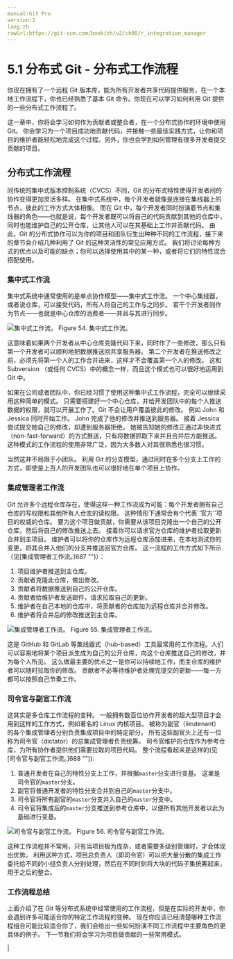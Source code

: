 ```yaml
---
manual:Git Pro
version:2
lang:zh
rawUrl:https://git-scm.com/book/zh/v2/ch00/r_integration_manager
---
```



# 5.1 分布式 Git - 分布式工作流程


你现在拥有了一个远程 Git 版本库，能为所有开发者共享代码提供服务，在一个本地工作流程下，你也已经熟悉了基本 Git 命令。你现在可以学习如何利用 Git 提供的一些分布式工作流程了。



这一章中，你将会学习如何作为贡献者或整合者，在一个分布式协作的环境中使用 Git。 你会学习为一个项目成功地贡献代码，并接触一些最佳实践方式，让你和项目的维护者能轻松地完成这个过程。另外，你也会学到如何管理有很多开发者提交贡献的项目。


## 分布式工作流程<a name="_分布式工作流程"></a>


同传统的集中式版本控制系统（CVCS）不同，Git 的分布式特性使得开发者间的协作变得更加灵活多样。 在集中式系统中，每个开发者就像是连接在集线器上的节点，彼此的工作方式大体相像。 而在 Git 中，每个开发者同时扮演着节点和集线器的角色——也就是说，每个开发者既可以将自己的代码贡献到其他的仓库中，同时也能维护自己的公开仓库，让其他人可以在其基础上工作并贡献代码。 由此，Git 的分布式协作可以为你的项目和团队衍生出种种不同的工作流程，接下来的章节会介绍几种利用了 Git 的这种灵活性的常见应用方式。 我们将讨论每种方式的优点以及可能的缺点；你可以选择使用其中的某一种，或者将它们的特性混合搭配使用。



### 集中式工作流<a name="_集中式工作流"></a>


集中式系统中通常使用的是单点协作模型——集中式工作流。 一个中心集线器，或者说仓库，可以接受代码，所有人将自己的工作与之同步。 若干个开发者则作为节点——也就是中心仓库的消费者——并且与其进行同步。


![集中式工作流。](%686.png "")
Figure 54. 集中式工作流。



这意味着如果两个开发者从中心仓库克隆代码下来，同时作了一些修改，那么只有第一个开发者可以顺利地把数据推送回共享服务器。 第二个开发者在推送修改之前，必须先将第一个人的工作合并进来，这样才不会覆盖第一个人的修改。 这和 Subversion （或任何 CVCS）中的概念一样，而且这个模式也可以很好地运用到 Git 中。




如果在公司或者团队中，你已经习惯了使用这种集中式工作流程，完全可以继续采用这种简单的模式。 只需要搭建好一个中心仓库，并给开发团队中的每个人推送数据的权限，就可以开展工作了。Git 不会让用户覆盖彼此的修改。 例如 John 和 Jessica 同时开始工作。 John 完成了他的修改并推送到服务器。 接着 Jessica 尝试提交她自己的修改，却遭到服务器拒绝。 她被告知她的修改正通过非快进式（non-fast-forward）的方式推送，只有将数据抓取下来并且合并后方能推送。 这种模式的工作流程的使用非常广泛，因为大多数人对其很熟悉也很习惯。




当然这并不局限于小团队。 利用 Git 的分支模型，通过同时在多个分支上工作的方式，即使是上百人的开发团队也可以很好地在单个项目上协作。




### 集成管理者工作流<a name="r_integration_manager"></a>


Git 允许多个远程仓库存在，使得这样一种工作流成为可能：每个开发者拥有自己仓库的写权限和其他所有人仓库的读权限。 这种情形下通常会有个代表`‘官方’&#39;项目的权威的仓库。 要为这个项目做贡献，你需要从该项目克隆出一个自己的公开仓库，然后将自己的修改推送上去。 接着你可以请求官方仓库的维护者拉取更新合并到主项目。 维护者可以将你的仓库作为远程仓库添加进来，在本地测试你的变更，将其合并入他们的分支并推送回官方仓库。 这一流程的工作方式如下所示（见[集成管理者工作流。]687 "")）：



1. 项目维护者推送到主仓库。
1. 贡献者克隆此仓库，做出修改。
1. 贡献者将数据推送到自己的公开仓库。
1. 贡献者给维护者发送邮件，请求拉取自己的更新。
1. 维护者在自己本地的仓库中，将贡献者的仓库加为远程仓库并合并修改。
1. 维护者将合并后的修改推送到主仓库。

![集成管理者工作流。](%684.png "")
Figure 55. 集成管理者工作流。



这是 GitHub 和 GitLab 等集线器式（hub-based）工具最常用的工作流程。人们可以容易地将某个项目派生成为自己的公开仓库，向这个仓库推送自己的修改，并为每个人所见。 这么做最主要的优点之一是你可以持续地工作，而主仓库的维护者可以随时拉取你的修改。 贡献者不必等待维护者处理完提交的更新——每一方都可以按照自己节奏工作。




### 司令官与副官工作流<a name="_司令官与副官工作流"></a>


这其实是多仓库工作流程的变种。 一般拥有数百位协作开发者的超大型项目才会用到这样的工作方式，例如著名的 Linux 内核项目。 被称为副官（lieutenant）的各个集成管理者分别负责集成项目中的特定部分。 所有这些副官头上还有一位称为司令官（dictator）的总集成管理者负责统筹。 司令官维护的仓库作为参考仓库，为所有协作者提供他们需要拉取的项目代码。 整个流程看起来是这样的(见[司令官与副官工作流。]688 "")):



1. 普通开发者在自己的特性分支上工作，并根据`master`分支进行变基。 这里是司令官的`master`分支。
1. 副官将普通开发者的特性分支合并到自己的`master`分支中。
1. 司令官将所有副官的`master`分支并入自己的`master`分支中。
1. 司令官将集成后的`master`分支推送到参考仓库中，以便所有其他开发者以此为基础进行变基。

![司令官与副官工作流。](%685.png "")
Figure 56. 司令官与副官工作流。



这种工作流程并不常用，只有当项目极为庞杂，或者需要多级别管理时，才会体现出优势。 利用这种方式，项目总负责人（即司令官）可以把大量分散的集成工作委托给不同的小组负责人分别处理，然后在不同时刻将大块的代码子集统筹起来，用于之后的整合。




### 工作流程总结<a name="_工作流程总结"></a>


上面介绍了在 Git 等分布式系统中经常使用的工作流程，但是在实际的开发中，你会遇到许多可能适合你的特定工作流程的变种。 现在你应该已经清楚哪种工作流程组合可能比较适合你了，我们会给出一些如何扮演不同工作流程中主要角色的更具体的例子。 下一节我们将会学习为项目做贡献的一些常用模式。



|



